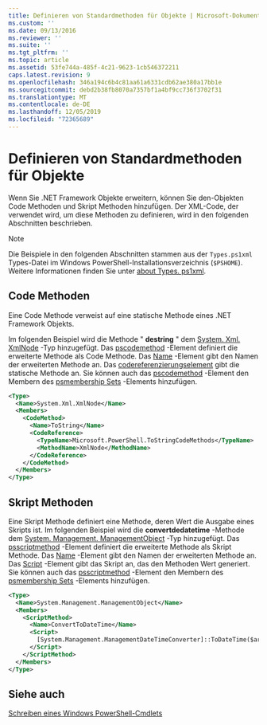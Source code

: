 ```yaml
---
title: Definieren von Standardmethoden für Objekte | Microsoft-Dokumentation
ms.custom: ''
ms.date: 09/13/2016
ms.reviewer: ''
ms.suite: ''
ms.tgt_pltfrm: ''
ms.topic: article
ms.assetid: 53fe744a-485f-4c21-9623-1cb546372211
caps.latest.revision: 9
ms.openlocfilehash: 346a194c6b4c81aa61a6331cdb62ae380a17bb1e
ms.sourcegitcommit: debd2b38fb8070a7357bf1a4bf9cc736f3702f31
ms.translationtype: MT
ms.contentlocale: de-DE
ms.lasthandoff: 12/05/2019
ms.locfileid: "72365689"
---
```

# <a name="defining-default-methods-for-objects"></a>Definieren von Standardmethoden für Objekte

Wenn Sie .NET Framework Objekte erweitern, können Sie den-Objekten Code Methoden und Skript Methoden hinzufügen.
Der XML-Code, der verwendet wird, um diese Methoden zu definieren, wird in den folgenden Abschnitten beschrieben.

> [!NOTE]
> Die Beispiele in den folgenden Abschnitten stammen aus der `Types.ps1xml` Types-Datei im Windows PowerShell-Installationsverzeichnis (`$PSHOME`). Weitere Informationen finden Sie unter [about Types. ps1xml](/powershell/module/microsoft.powershell.core/about/about_types.ps1xml).

## <a name="code-methods"></a>Code Methoden

Eine Code Methode verweist auf eine statische Methode eines .NET Framework Objekts.

Im folgenden Beispiel wird die Methode " **destring** " dem [System. Xml. XmlNode](/dotnet/api/System.Xml.XmlNode) -Typ hinzugefügt. Das [pscodemethod](/dotnet/api/system.management.automation.pscodemethod) -Element definiert die erweiterte Methode als Code Methode. Das [Name](/dotnet/api/system.management.automation.psmemberinfo.name?view=pscore-6.2.0#System_Management_Automation_PSMemberInfo_Name) -Element gibt den Namen der erweiterten Methode an. Das [codereferenzierungselement](/dotnet/api/system.management.automation.pscodemethod.codereference?view=pscore-6.2.0#System_Management_Automation_PSCodeMethod_CodeReference) gibt die statische Methode an. Sie können auch das [pscodemethod](/dotnet/api/system.management.automation.pscodemethod) -Element den Membern des [psmembership Sets](/dotnet/api/system.management.automation.psmemberset?view=pscore-6.2.0) -Elements hinzufügen.

```xml
<Type>
  <Name>System.Xml.XmlNode</Name>
  <Members>
    <CodeMethod>
      <Name>ToString</Name>
      <CodeReference>
        <TypeName>Microsoft.PowerShell.ToStringCodeMethods</TypeName>
        <MethodName>XmlNode</MethodName>
      </CodeReference>
    </CodeMethod>
  </Members>
</Type>
```

## <a name="script-methods"></a>Skript Methoden

Eine Skript Methode definiert eine Methode, deren Wert die Ausgabe eines Skripts ist. Im folgenden Beispiel wird die **convertdedatetime** -Methode dem [System. Management. ManagementObject](/dotnet/api/System.Management.ManagementObject) -Typ hinzugefügt. Das [psscriptmethod](/dotnet/api/system.management.automation.psscriptmethod?view=pscore-6.2.0) -Element definiert die erweiterte Methode als Skript Methode. Das [Name](/dotnet/api/system.management.automation.psmemberinfo.name?view=pscore-6.2.0#System_Management_Automation_PSMemberInfo_Name) -Element gibt den Namen der erweiterten Methode an. Das [Script](/dotnet/api/system.management.automation.psscriptmethod.script?view=pscore-6.2.0#System_Management_Automation_PSScriptMethod_Script) -Element gibt das Skript an, das den Methoden Wert generiert. Sie können auch das [psscriptmethod](/dotnet/api/system.management.automation.psscriptmethod?view=pscore-6.2.0) -Element den Membern des [psmembership Sets](/dotnet/api/system.management.automation.psmemberset?view=pscore-6.2.0) -Elements hinzufügen.

```xml
<Type>
  <Name>System.Management.ManagementObject</Name>
  <Members>
    <ScriptMethod>
      <Name>ConvertToDateTime</Name>
      <Script>
        [System.Management.ManagementDateTimeConverter]::ToDateTime($args[0])
      </Script>
    </ScriptMethod>
  </Members>
</Type>
```

## <a name="see-also"></a>Siehe auch

[Schreiben eines Windows PowerShell-Cmdlets](./writing-a-windows-powershell-cmdlet.md)
